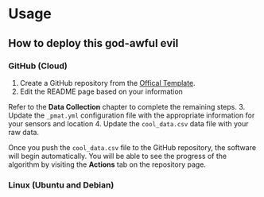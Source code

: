 # Usage

## How to deploy this god-awful evil

### GitHub (Cloud)
1. Create a GitHub repository from the [Offical Template](https://template.pmat.app).
2. Edit the README page based on your information

Refer to the **Data Collection** chapter to complete the remaining steps.
3. Update the `_pmat.yml` configuration file with the appropriate information for your sensors and location
4. Update the `cool_data.csv` data file with your raw data. 

Once you push the `cool_data.csv` file to the GitHub repository, the software will begin automatically. You will be able to see the progress of the algorithm by visiting the **Actions** tab on the repository page. 

### Linux (Ubuntu and Debian)


